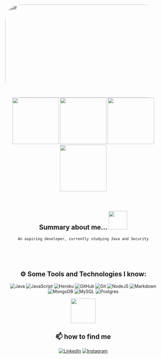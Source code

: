 
<img align="leaft" alt="Gif" height="300" width="1090" style="border-radius:50px;"  src="https://media.giphy.com/media/wwg1suUiTbCY8H8vIA/giphy-downsized-large.gif">

<div align="center">
<img height="150em" src="https://github-profile-summary-cards.vercel.app/api/cards/profile-details?username=jgbispo&theme=radical"/> 
<img height="150em" src="https://github-readme-stats.vercel.app/api?username=jgbispo&show_icons=true&theme=radical&include_all_commits=true&count_private=false&hide_border=true"/> <img height="150em" src="https://github-readme-stats.vercel.app/api/top-langs/?username=jgbispo&layout=compact&langs_count=7&theme=radical&hide_border=true"/> <img height="150em" src="https://github-readme-streak-stats.herokuapp.com/?user=jgbispo&theme=radical&hide_border=true"/>

</br>
</br>
</br>

## Summary about me...  <img src="https://media.giphy.com/media/iIqmM5tTjmpOB9mpbn/giphy.gif" width="60"> 
    An aspiring developer, currently studying Java and Security

</br>
</br>
</br>

## ⚙️ Some Tools and Technologies I know:     
![Java](https://img.shields.io/badge/java-%23ED8B00.svg?style=for-the-badge&logo=java&logoColor=white) 
![JavaScript](https://img.shields.io/badge/javascript-%23323330.svg?style=for-the-badge&logo=javascript&logoColor=%23F7DF1E)
![Heroku](https://img.shields.io/badge/Heroku-430098?style=for-the-badge&logo=heroku&logoColor=white)
![GitHub](https://img.shields.io/badge/GitHub-100000?style=for-the-badge&logo=github&logoColor=white)
![Git](https://img.shields.io/badge/GIT-E44C30?style=for-the-badge&logo=git&logoColor=white)
![NodeJS](https://img.shields.io/badge/node.js-6DA55F?style=for-the-badge&logo=node.js&logoColor=white) 
![Markdown](https://img.shields.io/badge/markdown-%23000000.svg?style=for-the-badge&logo=markdown&logoColor=white)
![MongoDB](https://img.shields.io/badge/MongoDB-%234ea94b.svg?style=for-the-badge&logo=mongodb&logoColor=white)
![MySQL](https://img.shields.io/badge/mysql-%2300f.svg?style=for-the-badge&logo=mysql&logoColor=white)
![Postgres](https://img.shields.io/badge/postgres-%23316192.svg?style=for-the-badge&logo=postgresql&logoColor=white) 
	
<img src="https://media.giphy.com/media/0TtX2qqpxp3pIafzio/giphy.gif" width="80"> 
	  
## 📫 how to find me

[![LinkedIn](https://img.shields.io/badge/LinkedIn-%230077B5.svg?logo=linkedin&logoColor=white)](https://www.linkedin.com/in/joaogustavobispo/)
[![Instagram](https://img.shields.io/badge/Instagram-%23E4405F.svg?logo=Instagram&logoColor=white)](https://www.instagram.com/jgsbispo/)
<!-- ![Snake animation](https://github.com/jgbispo/jgbispo/blob/output/github-contribution-grid-snake.svg) -->
   